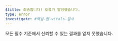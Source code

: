 ```yaml
---
$title: 죄송합니다! 오류가 발생했습니다.
type: error
investigate: #핵심-웹-vitals-검사
---
```


모든 필수 기준에서 신뢰할 수 있는 결과를 얻지 못했습니다.
